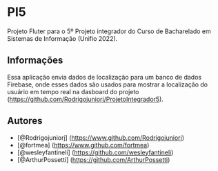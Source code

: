 # PI5

Projeto Fluter para o 5º Projeto integrador do Curso de Bacharelado em Sistemas de Informação (Unifio 2022).

## Informações

Essa aplicação envia dados de localização para um banco de dados Firebase,
onde esses dados são usados para mostrar a localização do usuário em tempo real na dasboard do projeto (https://github.com/Rodrigojuniorj/ProjetoIntegrador5).

## Autores
- [@Rodrigojuniorj] (https://www.github.com/Rodrigojuniorj)
- [@fortmea] (https://www.github.com/fortmea)
- [@wesleyfantineli] (https://github.com/wesleyfantineli)
- [@ArthurPossetti] (https://github.com/ArthurPossetti)
